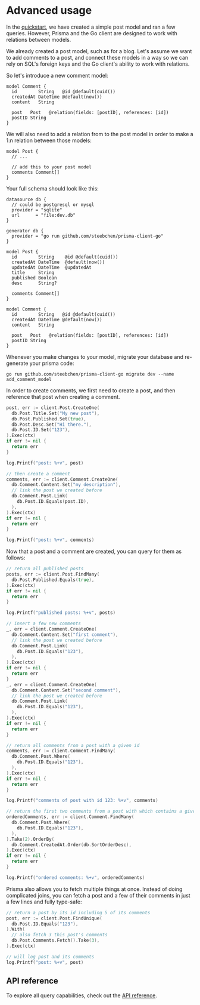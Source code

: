 # Advanced usage

In the [quickstart](quickstart.md), we have created a simple post model and ran a few queries. However, Prisma and the
Go client are designed to work with relations between models.

We already created a post model, such as for a blog. Let's assume we want to add comments to a post, and connect these
models in a way so we can rely on SQL's foreign keys and the Go client's ability to work with relations.

So let's introduce a new comment model:

```prisma
model Comment {
  id        String   @id @default(cuid())
  createdAt DateTime @default(now())
  content   String

  post   Post   @relation(fields: [postID], references: [id])
  postID String
}
```

We will also need to add a relation from to the post model in order to make a 1:n relation between those models:

```prisma
model Post {
  // ...

  // add this to your post model
  comments Comment[]
}
```

Your full schema should look like this:

```prisma
datasource db {
  // could be postgresql or mysql
  provider = "sqlite"
  url      = "file:dev.db"
}

generator db {
  provider = "go run github.com/steebchen/prisma-client-go"
}

model Post {
  id        String    @id @default(cuid())
  createdAt DateTime  @default(now())
  updatedAt DateTime  @updatedAt
  title     String
  published Boolean
  desc      String?

  comments Comment[]
}

model Comment {
  id        String   @id @default(cuid())
  createdAt DateTime @default(now())
  content   String

  post   Post   @relation(fields: [postID], references: [id])
  postID String
}
```

Whenever you make changes to your model, migrate your database and re-generate your prisma code:

```shell script
go run github.com/steebchen/prisma-client-go migrate dev --name add_comment_model
```

In order to create comments, we first need to create a post, and then reference that post when creating a comment.

```go
post, err := client.Post.CreateOne(
  db.Post.Title.Set("My new post"),
  db.Post.Published.Set(true),
  db.Post.Desc.Set("Hi there."),
  db.Post.ID.Set("123"),
).Exec(ctx)
if err != nil {
  return err
}

log.Printf("post: %+v", post)

// then create a comment
comments, err := client.Comment.CreateOne(
  db.Comment.Content.Set("my description"),
  // link the post we created before
  db.Comment.Post.Link(
    db.Post.ID.Equals(post.ID),
  ),
).Exec(ctx)
if err != nil {
  return err
}

log.Printf("post: %+v", comments)
```

Now that a post and a comment are created, you can query for them as follows:

```go
// return all published posts
posts, err := client.Post.FindMany(
  db.Post.Published.Equals(true),
).Exec(ctx)
if err != nil {
  return err
}

log.Printf("published posts: %+v", posts)

// insert a few new comments
_, err = client.Comment.CreateOne(
  db.Comment.Content.Set("first comment"),
  // link the post we created before
  db.Comment.Post.Link(
    db.Post.ID.Equals("123"),
  ),
).Exec(ctx)
if err != nil {
  return err
}
_, err = client.Comment.CreateOne(
  db.Comment.Content.Set("second comment"),
  // link the post we created before
  db.Comment.Post.Link(
    db.Post.ID.Equals("123"),
  ),
).Exec(ctx)
if err != nil {
  return err
}

// return all comments from a post with a given id
comments, err := client.Comment.FindMany(
  db.Comment.Post.Where(
    db.Post.ID.Equals("123"),
  ),
).Exec(ctx)
if err != nil {
  return err
}

log.Printf("comments of post with id 123: %+v", comments)

// return the first two comments from a post with which contains a given title, and sort by descending date
orderedComments, err := client.Comment.FindMany(
  db.Comment.Post.Where(
    db.Post.ID.Equals("123"),
  ),
).Take(2).OrderBy(
  db.Comment.CreatedAt.Order(db.SortOrderDesc),
).Exec(ctx)
if err != nil {
  return err
}

log.Printf("ordered comments: %+v", orderedComments)
```

Prisma also allows you to fetch multiple things at once. Instead of doing complicated joins, you can fetch a post and a
few of their comments in just a few lines and fully type-safe:

```go
// return a post by its id including 5 of its comments
post, err := client.Post.FindUnique(
  db.Post.ID.Equals("123"),
).With(
  // also fetch 3 this post's comments
  db.Post.Comments.Fetch().Take(3),
).Exec(ctx)

// will log post and its comments
log.Printf("post: %+v", post)
```

## API reference

To explore all query capabilities, check out the [API reference](../../docs/walkthrough).
